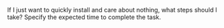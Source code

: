 <!-- add estimiated reading, should be an easy step by step. 
Target: Deploy on a Mac. 
Optional: Target environment, Ubuntu, Virtual Box or AWS. Add guides on setting up those machines. --> 
If I just want to quickly install and care about nothing, what steps should I take? Specify the expected time to complete the task. 